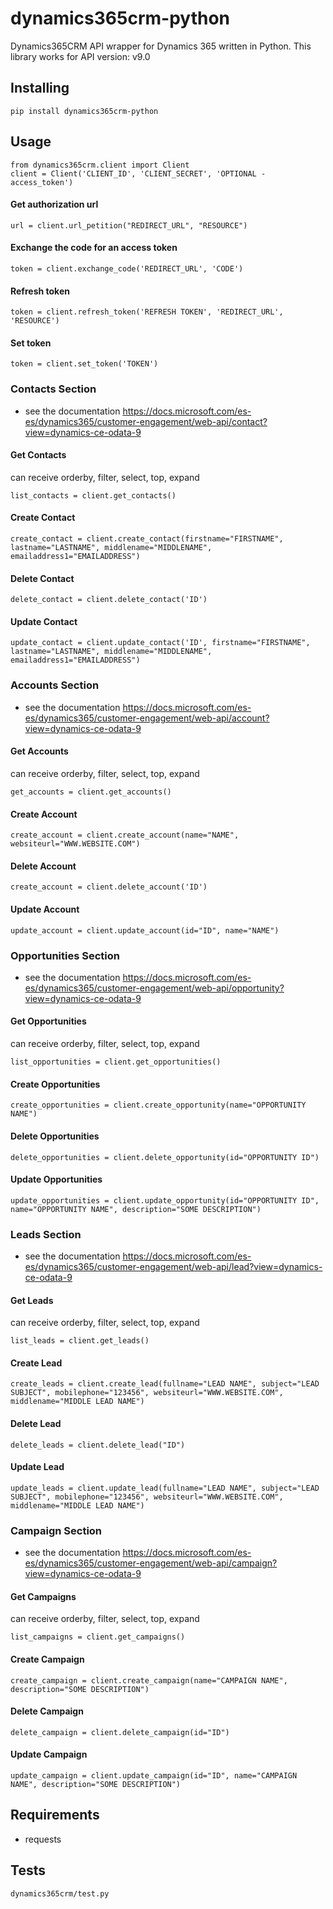 # dynamics365crm-python
Dynamics365CRM API wrapper for Dynamics 365 written in Python.
This library works for API version: v9.0

## Installing
```
pip install dynamics365crm-python
```

## Usage
```
from dynamics365crm.client import Client
client = Client('CLIENT_ID', 'CLIENT_SECRET', 'OPTIONAL - access_token')
```
#### Get authorization url
```
url = client.url_petition("REDIRECT_URL", "RESOURCE")
```

#### Exchange the code for an access token
```
token = client.exchange_code('REDIRECT_URL', 'CODE')
```

#### Refresh token
```
token = client.refresh_token('REFRESH TOKEN', 'REDIRECT_URL', 'RESOURCE')
```

#### Set token
```
token = client.set_token('TOKEN')
```

### Contacts Section
- see the documentation https://docs.microsoft.com/es-es/dynamics365/customer-engagement/web-api/contact?view=dynamics-ce-odata-9

#### Get Contacts
can receive orderby, filter, select, top, expand
```
list_contacts = client.get_contacts()
```

#### Create Contact
```
create_contact = client.create_contact(firstname="FIRSTNAME", lastname="LASTNAME", middlename="MIDDLENAME", emailaddress1="EMAILADDRESS")
```

#### Delete Contact
```
delete_contact = client.delete_contact('ID')
```

#### Update Contact
```
update_contact = client.update_contact('ID', firstname="FIRSTNAME", lastname="LASTNAME", middlename="MIDDLENAME", emailaddress1="EMAILADDRESS")
```

### Accounts Section
- see the documentation https://docs.microsoft.com/es-es/dynamics365/customer-engagement/web-api/account?view=dynamics-ce-odata-9

#### Get Accounts
can receive orderby, filter, select, top, expand
```
get_accounts = client.get_accounts()
```

#### Create Account
```
create_account = client.create_account(name="NAME", websiteurl="WWW.WEBSITE.COM")
```

#### Delete Account
```
create_account = client.delete_account('ID')
```

#### Update Account
```
update_account = client.update_account(id="ID", name="NAME")
```

### Opportunities Section
- see the documentation https://docs.microsoft.com/es-es/dynamics365/customer-engagement/web-api/opportunity?view=dynamics-ce-odata-9

#### Get Opportunities
can receive orderby, filter, select, top, expand
```
list_opportunities = client.get_opportunities()
```

#### Create Opportunities
```
create_opportunities = client.create_opportunity(name="OPPORTUNITY NAME")
```

#### Delete Opportunities
```
delete_opportunities = client.delete_opportunity(id="OPPORTUNITY ID")
```

#### Update Opportunities
```
update_opportunities = client.update_opportunity(id="OPPORTUNITY ID", name="OPPORTUNITY NAME", description="SOME DESCRIPTION")
```

### Leads Section
- see the documentation https://docs.microsoft.com/es-es/dynamics365/customer-engagement/web-api/lead?view=dynamics-ce-odata-9

#### Get Leads
can receive orderby, filter, select, top, expand
```
list_leads = client.get_leads()
```

#### Create Lead
```
create_leads = client.create_lead(fullname="LEAD NAME", subject="LEAD SUBJECT", mobilephone="123456", websiteurl="WWW.WEBSITE.COM", middlename="MIDDLE LEAD NAME")
```

#### Delete Lead
```
delete_leads = client.delete_lead("ID")
```

#### Update Lead
```
update_leads = client.update_lead(fullname="LEAD NAME", subject="LEAD SUBJECT", mobilephone="123456", websiteurl="WWW.WEBSITE.COM", middlename="MIDDLE LEAD NAME")
```

### Campaign Section
- see the documentation https://docs.microsoft.com/es-es/dynamics365/customer-engagement/web-api/campaign?view=dynamics-ce-odata-9

#### Get Campaigns
can receive orderby, filter, select, top, expand
```
list_campaigns = client.get_campaigns()
```

#### Create Campaign
```
create_campaign = client.create_campaign(name="CAMPAIGN NAME", description="SOME DESCRIPTION")
```

#### Delete Campaign
```
delete_campaign = client.delete_campaign(id="ID")
```

#### Update Campaign
```
update_campaign = client.update_campaign(id="ID", name="CAMPAIGN NAME", description="SOME DESCRIPTION")
```

## Requirements
- requests


## Tests
```
dynamics365crm/test.py
```
